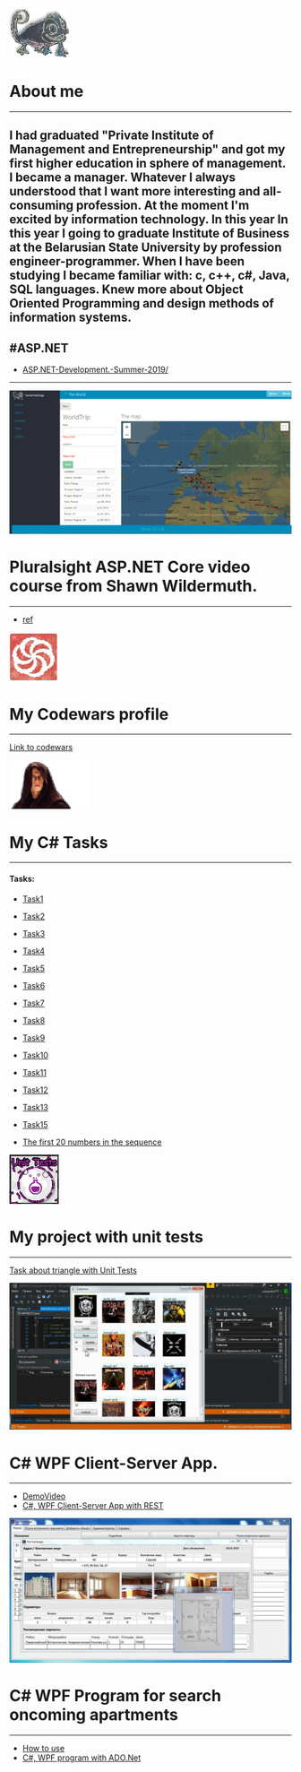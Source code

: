 ![chameleon](/assets/img/cham.png)                  
# About me
--------------------------------------------------------------------------------    
I had graduated "Private Institute of Management and Entrepreneurship"
and got my first higher education in sphere of management. I became a manager.
Whatever I always understood that I want more interesting and all-consuming 
profession. At the moment I'm excited by information technology. In this year 
In this year I going to graduate Institute of Business at the Belarusian State 
University  by profession engineer-programmer. When I have been studying I became
familiar with: c, c++, c#, Java, SQL languages. Knew more about Object Oriented 
Programming and design methods of information systems. 
---------------------------------------------------------------------------------
#ASP.NET
---------------------------------------------------------------------------------
*	[ASP.NET-Development.-Summer-2019/](https://github.com/StwUser/-ASP.NET-Developmet.-Enrollment-Interview.-Khlystun)
--------------------------------------------------------------------------------

![ADO.Net](/assets/img/world.png)
# Pluralsight ASP.NET Core video course from Shawn Wildermuth.
--------------------------------------------------------------------------------	
*	[ref](https://github.com/StwUser/TheWorld)

![code](/assets/img/code.png) 
# My Codewars profile
--------------------------------------------------------------------------------

[Link to codewars](https://www.codewars.com/users/StwUser/completed)



![Padawans](/assets/img/padawan.png)
# My C# Tasks 
--------------------------------------------------------------------------------

#### Tasks: 

*   [Task1](https://github.com/StwUser/Task1)
*   [Task2](https://github.com/StwUser/Task2)   
*	[Task3](https://github.com/StwUser/Task3)	
*	[Task4](https://github.com/StwUser/Task4)
*	[Task5](https://github.com/StwUser/Task5)		
*	[Task6](https://github.com/StwUser/Task6)		
*	[Task7](https://github.com/StwUser/Task7)   
*	[Task8](https://github.com/StwUser/Task8)    
*	[Task9](https://github.com/StwUser/Task9)  
*	[Task10](https://github.com/StwUser/Task10) 
*	[Task11](https://github.com/StwUser/Task11)   
*	[Task12](https://github.com/StwUser/Task12)
*	[Task13](https://github.com/StwUser/Task13)
*	[Task15](https://github.com/StwUser/Task15)	



*	[ The first 20 numbers in the sequence](https://github.com/StwUser/TheFirst20namesInTheSequence)


![UnitTests](/assets/img/unit.png)
# My project with unit tests
--------------------------------------------------------------------------------		

[Task about triangle with Unit Tests](https://github.com/StwUser/TriangleUnitTestTask)	


![wpf](/assets/img/rest.jpg)
# C# WPF Client-Server App.
--------------------------------------------------------------------------------		
*	[DemoVideo](https://yadi.sk/i/ZBRC8WCTL01e0Q)
*	[C#, WPF Client-Server App with REST](https://github.com/StwUser/C-WpfRestCilent-Server)	

![ADO.Net](/assets/img/flatex.jpg)
# C# WPF Program for search oncoming apartments
--------------------------------------------------------------------------------	
*	[How to use](http://flatexchangerhelp.somee.com/)
*	[C#, WPF program with ADO.Net](https://github.com/StwUser/FlatExchanger)	

